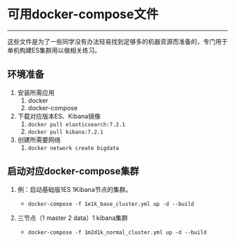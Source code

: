 # 可用docker-compose文件
---
这些文件是为了一些同学没有办法轻易找到足够多的机器资源而准备的，专门用于单机构建ES集群用以做相关练习。

## 环境准备
1. 安装所需应用
    1. docker
    1. docker-compose
1. 下载对应版本ES、Kibana镜像
    1. `docker pull elasticsearch:7.2.1`
    1. `docker pull kibana:7.2.1`
1. 创建所需要网络
    1. `docker network create bigdata`

## 启动对应docker-compose集群
1. 例：启动基础版1ES 1Kibana节点的集群。
    * `docker-compose -f 1e1k_base_cluster.yml up -d --build`

1. 三节点（1 master 2 data）1 kibana集群
    * `docker-compose -f 1m2d1k_normal_cluster.yml up -d --build`